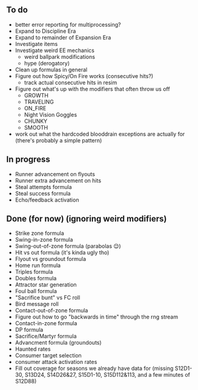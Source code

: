 ## To do
- better error reporting for multiprocessing?
- Expand to Discipline Era
- Expand to remainder of Expansion Era
- Investigate items
- Investigate weird EE mechanics
  - weird ballpark modifications
  - hype (derogatory)
- Clean up formulas in general
- Figure out how Spicy/On Fire works (consecutive hits?)
  - track actual consecutive hits in resim
- Figure out what's up with the modifiers that often throw us off
  - GROWTH
  - TRAVELING
  - ON_FIRE
  - Night Vision Goggles
  - CHUNKY
  - SMOOTH
- work out what the hardcoded blooddrain exceptions are actually for (there's probably a simple pattern)

## In progress
- Runner advancement on flyouts
- Runner extra advancement on hits
- Steal attempts formula
- Steal success formula
- Echo/feedback activation

## Done (for now) (ignoring weird modifiers)
- Strike zone formula
- Swing-in-zone formula
- Swing-out-of-zone formula (parabolas 😌)
- Hit vs out formula (it's kinda ugly tho)
- Flyout vs groundout formula
- Home run formula
- Triples formula
- Doubles formula
- Attractor star generation
- Foul ball formula
- "Sacrifice bunt" vs FC roll
- Bird message roll
- Contact-out-of-zone formula
- Figure out how to go "backwards in time" through the rng stream
- Contact-in-zone formula
- DP formula
- Sacrifice/Martyr formula
- Advancment formula (groundouts)
- Haunted rates
- Consumer target selection
- consumer attack activation rates
- Fill out coverage for seasons we already have data for (missing S12D1-30, S13D24, S14D26&27, S15D1-10, S15D112&113, and a few minutes of S12D88)
